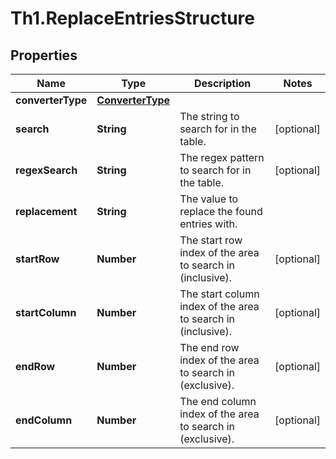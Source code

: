 # Th1.ReplaceEntriesStructure

## Properties

Name | Type | Description | Notes
------------ | ------------- | ------------- | -------------
**converterType** | [**ConverterType**](ConverterType.md) |  | 
**search** | **String** | The string to search for in the table. | [optional] 
**regexSearch** | **String** | The regex pattern to search for in the table. | [optional] 
**replacement** | **String** | The value to replace the found entries with. | 
**startRow** | **Number** | The start row index of the area to search in (inclusive). | [optional] 
**startColumn** | **Number** | The start column index of the area to search in (inclusive). | [optional] 
**endRow** | **Number** | The end row index of the area to search in (exclusive). | [optional] 
**endColumn** | **Number** | The end column index of the area to search in (exclusive). | [optional] 


